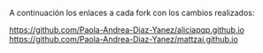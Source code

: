 A continuación los enlaces a cada fork con los cambios realizados:

https://github.com/Paola-Andrea-Diaz-Yanez/aliciapqp.github.io
https://github.com/Paola-Andrea-Diaz-Yanez/mattzai.github.io
